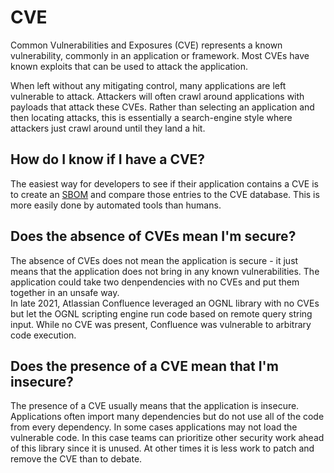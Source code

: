 # CVE

Common Vulnerabilities and Exposures (CVE) represents a known vulnerability, commonly in an application or framework. Most CVEs have known exploits that can be used to attack the application.

When left without any mitigating control, many applications are left vulnerable to attack. Attackers will often crawl around applications with payloads that attack these CVEs. Rather than selecting an application and then locating attacks, this is essentially a search-engine style where attackers just crawl around until they land a hit.

## How do I know if I have a CVE?

The easiest way for developers to see if their application contains a CVE is to create an [SBOM](finding/sbom.md) and compare those entries to the CVE database. This is more easily done by automated tools than humans.

## Does the absence of CVEs mean I'm secure?

The absence of CVEs does not mean the application is secure - it just means that the application does not bring in any known vulnerabilities. The application could take two denpendencies with no CVEs and put them together in an unsafe way.<br/>
In late 2021, Atlassian Confluence leveraged an OGNL library with no CVEs but let the OGNL scripting engine run code based on remote query string input. While no CVE was present, Confluence was vulnerable to arbitrary code execution.

## Does the presence of a CVE mean that I'm insecure?

The presence of a CVE usually means that the application is insecure.<br/>
Applications often import many dependencies but do not use all of the code from every dependency. In some cases applications may not load the vulnerable code. In this case teams can prioritize other security work ahead of this library since it is unused. At other times it is less work to patch and remove the CVE than to debate.

